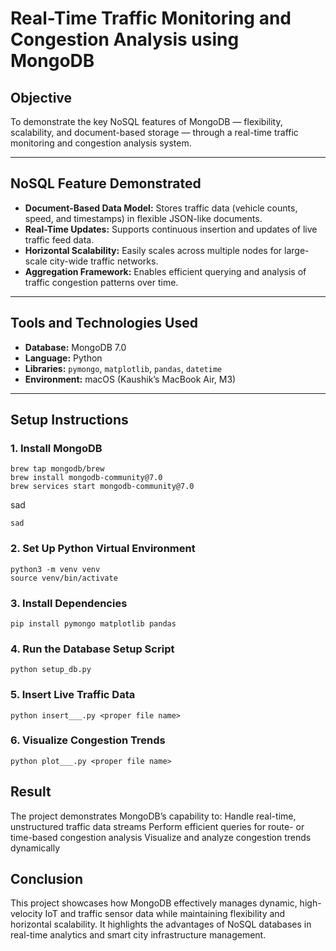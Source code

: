 # Real-Time Traffic Monitoring and Congestion Analysis using MongoDB

## Objective
To demonstrate the key NoSQL features of MongoDB — flexibility, scalability, and document-based storage — through a real-time traffic monitoring and congestion analysis system.

---

## NoSQL Feature Demonstrated

- **Document-Based Data Model:** Stores traffic data (vehicle counts, speed, and timestamps) in flexible JSON-like documents.  
- **Real-Time Updates:** Supports continuous insertion and updates of live traffic feed data.  
- **Horizontal Scalability:** Easily scales across multiple nodes for large-scale city-wide traffic networks.  
- **Aggregation Framework:** Enables efficient querying and analysis of traffic congestion patterns over time.  

---

## Tools and Technologies Used

- **Database:** MongoDB 7.0  
- **Language:** Python  
- **Libraries:** `pymongo`, `matplotlib`, `pandas`, `datetime`  
- **Environment:** macOS (Kaushik’s MacBook Air, M3)  

---

## Setup Instructions

### 1. Install MongoDB
```
brew tap mongodb/brew  
brew install mongodb-community@7.0  
brew services start mongodb-community@7.0
```
sad
```
sad
```

### 2. Set Up Python Virtual Environment
```
python3 -m venv venv  
source venv/bin/activate
```

### 3. Install Dependencies
```
pip install pymongo matplotlib pandas
```

### 4. Run the Database Setup Script
```
python setup_db.py
```

### 5. Insert Live Traffic Data
```
python insert___.py <proper file name>
```

### 6. Visualize Congestion Trends
```
python plot___.py <proper file name>
```

## Result

The project demonstrates MongoDB’s capability to:
  Handle real-time, unstructured traffic data streams
  Perform efficient queries for route- or time-based congestion analysis
  Visualize and analyze congestion trends dynamically

## Conclusion

This project showcases how MongoDB effectively manages dynamic, high-velocity IoT and traffic sensor data while maintaining flexibility and horizontal scalability.
It highlights the advantages of NoSQL databases in real-time analytics and smart city infrastructure management.
